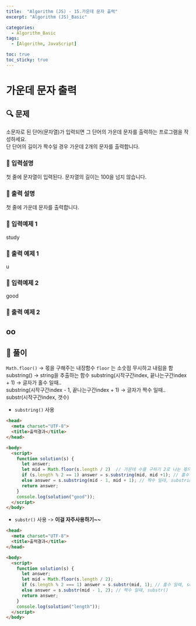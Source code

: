 ```yaml
---
title:  "Algorithm (JS) - 15.가운데 문자 출력"
excerpt: "Algorithm (JS)_Basic"

categories:
  - Algorithm_Basic
tags:
  - [Algorithm, JavaScript]

toc: true
toc_sticky: true
---
```


# 가운데 문자 출력

##  🔍 문제 
소문자로 된 단어(문자열)가 입력되면 그 단어의 가운데 문자를 출력하는 프로그램을 작성하세요.    
단 단어의 길이가 짝수일 경우 가운데 2개의 문자를 출력합니다.

### 🔹 입력설명
첫 줄에 문자열이 입력된다. 문자열의 길이는 100을 넘지 않습니다.  

### 🔹 출력 설명
첫 줄에 가운데 문자를 출력합니다.

### 🔹 입력예제 1
study

### 🔹 출력 예제 1
u

### 🔹 입력예제 2
good

### 🔹 출력 예제 2
oo
----

##  📌 풀이
`Math.floor()` -> 몫을 구해주는 내장함수 `floor` 는 소숫점 무시하고 내림을 함  
substring() -> string을 추출하는 함수
substring(시작구간index, 끝나는구간index + 1) -> 글자가 홀수 일때..  
substring(시작구간index - 1, 끝나는구간index + 1) -> 글자가 짝수 일때..   
substr(시작구간index, 갯수)

 
- `substring()` 사용


```html
<head>
  <meta charset="UTF-8">
  <title>출력결과</title>
</head>

<body>
  <script>
    function solution(s) {
      let answer;
      let mid = Math.floor(s.length / 2)  // 가운데 수를 구하기 2로 나눈 몫의 값 변수 할당
      if (s.length % 2 == 1) answer = s.substring(mid, mid +1); // 홀수 일때, substring()
      else answer = s.substring(mid - 1, mid + 1); // 짝수 일대, substring()
      return answer;
    }
    console.log(solution("good"));
  </script>
</body>
```


- `substr()` 사용 -> **이걸 자주사용하기~~**


```html
<head>
  <meta charset="UTF-8">
  <title>출력결과</title>
</head>

<body>
  <script>
    function solution(s) {
      let answer;
      let mid = Math.floor(s.length / 2);
      if (s.length % 2 === 1) answer = s.substr(mid, 1); // 홀수 일때, substr()
      else answer = s.substr(mid - 1, 2); // 짝수 일때, substr()
      return answer;
    }
    console.log(solution("length"));
  </script>
</body>
```


